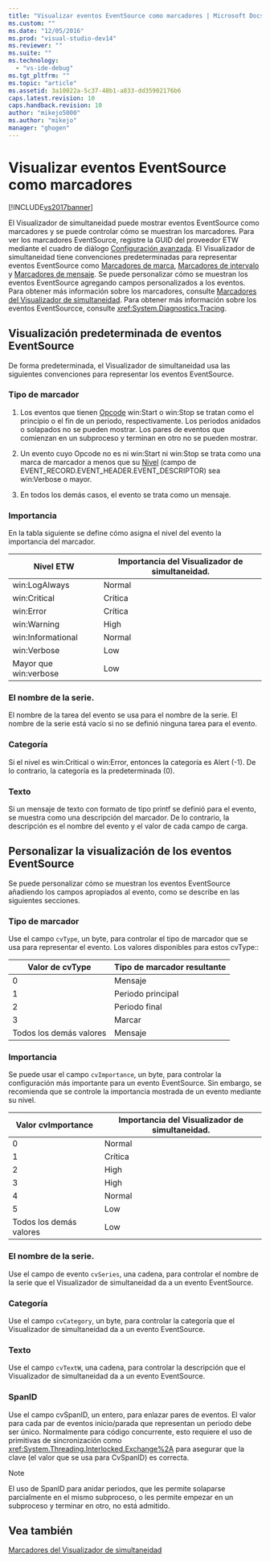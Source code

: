 ```yaml
---
title: "Visualizar eventos EventSource como marcadores | Microsoft Docs"
ms.custom: ""
ms.date: "12/05/2016"
ms.prod: "visual-studio-dev14"
ms.reviewer: ""
ms.suite: ""
ms.technology: 
  - "vs-ide-debug"
ms.tgt_pltfrm: ""
ms.topic: "article"
ms.assetid: 3a10022a-5c37-48b1-a833-dd35902176b6
caps.latest.revision: 10
caps.handback.revision: 10
author: "mikejo5000"
ms.author: "mikejo"
manager: "ghogen"
---
```

# Visualizar eventos EventSource como marcadores
[!INCLUDE[vs2017banner](../code-quality/includes/vs2017banner.md)]

El Visualizador de simultaneidad puede mostrar eventos EventSource como marcadores y se puede controlar cómo se muestran los marcadores.  Para ver los marcadores EventSource, registre la GUID del proveedor ETW mediante el cuadro de diálogo [Configuración avanzada](../profiling/advanced-settings-dialog-box-concurrency-visualizer.md).  El Visualizador de simultaneidad tiene convenciones predeterminadas para representar eventos EventSource como [Marcadores de marca](../profiling/flag-markers.md), [Marcadores de intervalo](../profiling/span-markers.md) y [Marcadores de mensaje](../profiling/message-markers.md).  Se puede personalizar cómo se muestran los eventos EventSource agregando campos personalizados a los eventos.  Para obtener más información sobre los marcadores, consulte [Marcadores del Visualizador de simultaneidad](../profiling/concurrency-visualizer-markers.md).  Para obtener más información sobre los eventos EventSourcce, consulte <xref:System.Diagnostics.Tracing>.  
  
## Visualización predeterminada de eventos EventSource  
 De forma predeterminada, el Visualizador de simultaneidad usa las siguientes convenciones para representar los eventos EventSource.  
  
### Tipo de marcador  
  
1.  Los eventos que tienen [Opcode](http://msdn.microsoft.com/es-es/d97953df-669b-4c55-b1a8-925022b339b7) win:Start o win:Stop se tratan como el principio o el fin de un periodo, respectivamente.  Los periodos anidados o solapados no se pueden mostrar.  Los pares de eventos que comienzan en un subproceso y terminan en otro no se pueden mostrar.  
  
2.  Un evento cuyo Opcode no es ni win:Start ni win:Stop se trata como una marca de marcador a menos que su [Nivel](http://msdn.microsoft.com/es-es/dfa4e0a9-4d89-4f50-aef9-1dae0dc11726) \(campo de EVENT\_RECORD.EVENT\_HEADER.EVENT\_DESCRIPTOR\) sea win:Verbose o mayor.  
  
3.  En todos los demás casos, el evento se trata como un mensaje.  
  
### Importancia  
 En la tabla siguiente se define cómo asigna el nivel del evento la importancia del marcador.  
  
|Nivel ETW|Importancia del Visualizador de simultaneidad.|  
|---------------|----------------------------------------------------|  
|win:LogAlways|Normal|  
|win:Critical|Crítica|  
|win:Error|Crítica|  
|win:Warning|High|  
|win:Informational|Normal|  
|win:Verbose|Low|  
|Mayor que win:verbose|Low|  
  
### El nombre de la serie.  
 El nombre de la tarea del evento se usa para el nombre de la serie.  El nombre de la serie está vacío si no se definió ninguna tarea para el evento.  
  
### Categoría  
 Si el nivel es win:Critical o win:Error, entonces la categoría es Alert \(\-1\).  De lo contrario, la categoría es la predeterminada \(0\).  
  
### Texto  
 Si un mensaje de texto con formato de tipo printf se definió para el evento, se muestra como una descripción del marcador.  De lo contrario, la descripción es el nombre del evento y el valor de cada campo de carga.  
  
## Personalizar la visualización de los eventos EventSource  
 Se puede personalizar cómo se muestran los eventos EventSource añadiendo los campos apropiados al evento, como se describe en las siguientes secciones.  
  
### Tipo de marcador  
 Use el campo `cvType`, un byte, para controlar el tipo de marcador que se usa para representar el evento.  Los valores disponibles para estos cvType::  
  
|Valor de cvType|Tipo de marcador resultante|  
|---------------------|---------------------------------|  
|0|Mensaje|  
|1|Periodo principal|  
|2|Periodo final|  
|3|Marcar|  
|Todos los demás valores|Mensaje|  
  
### Importancia  
 Se puede usar el campo `cvImportance`, un byte, para controlar la configuración más importante para un evento EventSource.  Sin embargo, se recomienda que se controle la importancia mostrada de un evento mediante su nivel.  
  
|Valor cvImportance|Importancia del Visualizador de simultaneidad.|  
|------------------------|----------------------------------------------------|  
|0|Normal|  
|1|Crítica|  
|2|High|  
|3|High|  
|4|Normal|  
|5|Low|  
|Todos los demás valores|Low|  
  
### El nombre de la serie.  
 Use el campo de evento `cvSeries`, una cadena, para controlar el nombre de la serie que el Visualizador de simultaneidad da a un evento EventSource.  
  
### Categoría  
 Use el campo `cvCategory`, un byte, para controlar la categoría que el Visualizador de simultaneidad da a un evento EventSource.  
  
### Texto  
 Use el campo `cvTextW`, una cadena, para controlar la descripción que el Visualizador de simultaneidad da a un evento EventSource.  
  
### SpanID  
 Use el campo cvSpanID, un entero, para enlazar pares de eventos.  El valor para cada par de eventos inicio\/parada que representan un periodo debe ser único.  Normalmente para código concurrente, esto requiere el uso de primitivas de sincronización como <xref:System.Threading.Interlocked.Exchange%2A> para asegurar que la clave \(el valor que se usa para CvSpanID\) es correcta.  
  
> [!NOTE]
>  El uso de SpanID para anidar periodos, que les permite solaparse parcialmente en el mismo subproceso, o les permite empezar en un subproceso y terminar en otro, no está admitido.  
  
## Vea también  
 [Marcadores del Visualizador de simultaneidad](../profiling/concurrency-visualizer-markers.md)
